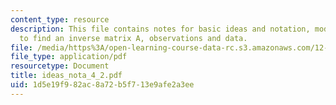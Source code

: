 ```yaml
---
content_type: resource
description: This file contains notes for basic ideas and notation, models and how
  to find an inverse matrix A, observations and data.
file: /media/https%3A/open-learning-course-data-rc.s3.amazonaws.com/12-864-inference-from-data-and-models-spring-2005/1d5e19f982ac8a72b5f713e9afe2a3ee_ideas_nota_4_2.pdf
file_type: application/pdf
resourcetype: Document
title: ideas_nota_4_2.pdf
uid: 1d5e19f9-82ac-8a72-b5f7-13e9afe2a3ee
---
```

